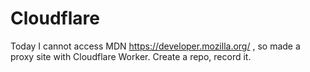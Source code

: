 # Cloudflare

Today I cannot access MDN https://developer.mozilla.org/ , so made a proxy site with Cloudflare Worker. Create a repo, record it.

